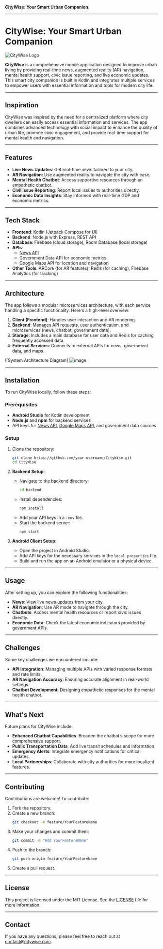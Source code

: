 **CityWise: Your Smart Urban Companion**.

---

# CityWise: Your Smart Urban Companion

![CityWise Logo](link-to-logo-image-if-available)

**CityWise** is a comprehensive mobile application designed to improve urban living by providing real-time news, augmented reality (AR) navigation, mental health support, civic issue reporting, and live economic updates. This smart city companion is built in Kotlin and integrates multiple services to empower users with essential information and tools for modern city life.

---

## Inspiration

CityWise was inspired by the need for a centralized platform where city dwellers can easily access essential information and services. The app combines advanced technology with social impact to enhance the quality of urban life, promote civic engagement, and provide real-time support for mental health and navigation.

---

## Features

- **Live News Updates**: Get real-time news tailored to your city.
- **AR Navigation**: Use augmented reality to navigate the city with ease.
- **Mental Health Chatbot**: Access supportive resources through an empathetic chatbot.
- **Civil Issue Reporting**: Report local issues to authorities directly.
- **Economic Data Insights**: Stay informed with real-time GDP and economic metrics.

---

## Tech Stack

- **Frontend**: Kotlin (Jetpack Compose for UI)
- **Backend**: Node.js with Express, REST API
- **Database**: Firebase (cloud storage), Room Database (local storage)
- **APIs**:
  - [News API](https://newsapi.org/)
  - Government Data API for economic metrics
  - Google Maps API for location and navigation
- **Other Tools**: ARCore (for AR features), Redis (for caching), Firebase Analytics (for tracking)

---

## Architecture

The app follows a modular microservices architecture, with each service handling a specific functionality. Here's a high-level overview:

1. **Client (Frontend)**: Handles user interaction and AR rendering.
2. **Backend**: Manages API requests, user authentication, and microservices (news, chatbot, government data).
3. **Storage**: Includes a main database for user data and Redis for caching frequently accessed data.
4. **External Services**: Connects to external APIs for news, government data, and maps.

![System Architecture Diagram]
![image](https://github.com/user-attachments/assets/4213b7bb-93d2-4fa3-b256-d5f64609c627)

---

## Installation

To run CityWise locally, follow these steps:

### Prerequisites

- **Android Studio** for Kotlin development
- **Node.js** and **npm** for backend services
- API keys for [News API](https://newsapi.org/), [Google Maps API](https://cloud.google.com/maps-platform/), and government data sources

### Setup

1. Clone the repository:
    ```bash
    git clone https://github.com/your-username/CityWise.git
    cd CityWise
    ```

2. **Backend Setup**:
    - Navigate to the backend directory:
        ```bash
        cd backend
        ```
    - Install dependencies:
        ```bash
        npm install
        ```
    - Add your API keys in a `.env` file.
    - Start the backend server:
        ```bash
        npm start
        ```

3. **Android Client Setup**:
    - Open the project in Android Studio.
    - Add API keys for the necessary services in the `local.properties` file.
    - Build and run the app on an Android emulator or a physical device.

---

## Usage

After setting up, you can explore the following functionalities:

- **News**: View live news updates from your city.
- **AR Navigation**: Use AR mode to navigate through the city.
- **Chatbots**: Access mental health resources or report civic issues directly.
- **Economic Data**: Check the latest economic indicators provided by government APIs.

---

## Challenges

Some key challenges we encountered include:

- **API Integration**: Managing multiple APIs with varied response formats and rate limits.
- **AR Navigation Accuracy**: Ensuring accurate alignment in real-world settings.
- **Chatbot Development**: Designing empathetic responses for the mental health chatbot.

---

## What's Next

Future plans for CityWise include:

- **Enhanced Chatbot Capabilities**: Broaden the chatbot’s scope for more comprehensive support.
- **Public Transportation Data**: Add live transit schedules and information.
- **Emergency Alerts**: Integrate emergency notifications for critical updates.
- **Local Partnerships**: Collaborate with city authorities for more localized features.

---

## Contributing

Contributions are welcome! To contribute:

1. Fork the repository.
2. Create a new branch:
    ```bash
    git checkout -b feature/YourFeatureName
    ```
3. Make your changes and commit them:
    ```bash
    git commit -m "Add YourFeatureName"
    ```
4. Push to the branch:
    ```bash
    git push origin feature/YourFeatureName
    ```
5. Create a pull request.

---

## License

This project is licensed under the MIT License. See the [LICENSE](LICENSE) file for more information.

---

## Contact

If you have any questions, please feel free to reach out at [contact@citywise.com](mailto:contact@citywise.com).
